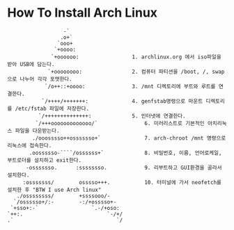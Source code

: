 How To Install Arch Linux
=========================

                      -` 				
                     .o+` 				
                    `ooo+  					
                   `+oooo:				
                  `+oooooo:					1. archlinux.org 에서 iso파일을 받아 USB에 담는다. 
                 `+oooooooo:				2. 컴퓨터 파티션을 /boot, /, swap으로 나누어 각각 포맷한다. 	
                `/o++::+oooo:				3. /mnt 디렉토리에 부트와 루트를 연결한다.	
               `/++++/+++++++:				4. genfstab명령으로 마운트 디렉토리를 /etc/fstab 파일에 저장한다. 
              `/++++++++++++++:				5. 인터넷에 연결한다. 
             `/+++ooooooooooooo/`				6. 미러리스트로 기본적인 아치리눅스 파일을 다운받는다. 		
            ./ooosssso++osssssso+`				7. arch-chroot /mnt 명령으로 리눅스에 접속한다.  
           .oossssso-````/ossssss+`				8. 비밀번호, 이름, 언어로케일, 부트로더를 설치하고 exit한다.   
          -osssssso.      :ssssssso.			9. 리부트하고 GUI환경을 골라서 설치한다.  
         :osssssss/        osssso+++.			10. 터미널에 가서 neofetch를 설치한 후 "BTW I use Arch linux"   
       ./ossssssss/        +ssssooo/-   
      `/ossssso+/:-        -:/+osssso+-  
     `+sso+:-`                 `.-/+oso:  
    `++:.                           `-/+/  
    .`                                 `/











